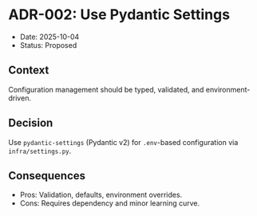 # ADR-002: Use Pydantic Settings

- Date: 2025-10-04
- Status: Proposed

## Context
Configuration management should be typed, validated, and environment-driven.

## Decision
Use `pydantic-settings` (Pydantic v2) for `.env`-based configuration via `infra/settings.py`.

## Consequences
- Pros: Validation, defaults, environment overrides.
- Cons: Requires dependency and minor learning curve.
